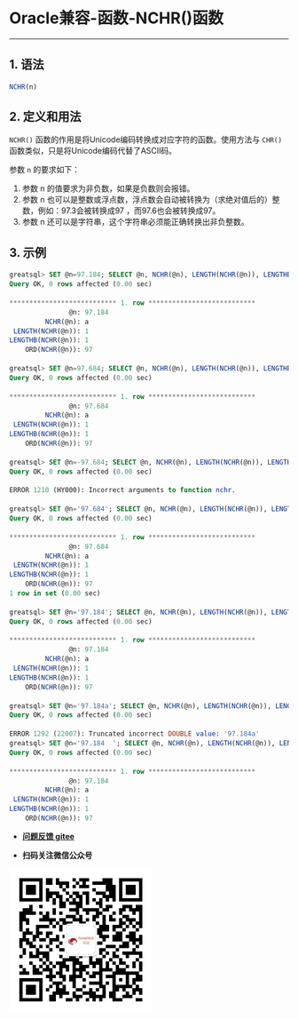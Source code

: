 # Oracle兼容-函数-NCHR()函数
---


## 1. 语法

```sql
NCHR(n)
```

## 2. 定义和用法
`NCHR()` 函数的作用是将Unicode编码转换成对应字符的函数。使用方法与 `CHR()` 函数类似，只是将Unicode编码代替了ASCII码。

参数 `n` 的要求如下：
1. 参数 n 的值要求为非负数，如果是负数则会报错。
2. 参数 n 也可以是整数或浮点数，浮点数会自动被转换为（求绝对值后的）整数，例如：97.3会被转换成97 ，而97.6也会被转换成97。
3. 参数 n 还可以是字符串，这个字符串必须能正确转换出非负整数。


## 3. 示例
```sql
greatsql> SET @n=97.184; SELECT @n, NCHR(@n), LENGTH(NCHR(@n)), LENGTHB(NCHR(@n)), ORD(NCHR(@n))\G
Query OK, 0 rows affected (0.00 sec)

*************************** 1. row ***************************
               @n: 97.184
         NCHR(@n): a
 LENGTH(NCHR(@n)): 1
LENGTHB(NCHR(@n)): 1
    ORD(NCHR(@n)): 97

greatsql> SET @n=97.684; SELECT @n, NCHR(@n), LENGTH(NCHR(@n)), LENGTHB(NCHR(@n)), ORD(NCHR(@n))\G
Query OK, 0 rows affected (0.00 sec)

*************************** 1. row ***************************
               @n: 97.684
         NCHR(@n): a
 LENGTH(NCHR(@n)): 1
LENGTHB(NCHR(@n)): 1
    ORD(NCHR(@n)): 97

greatsql> SET @n=-97.684; SELECT @n, NCHR(@n), LENGTH(NCHR(@n)), LENGTHB(NCHR(@n)), ORD(NCHR(@n))\G
Query OK, 0 rows affected (0.00 sec)

ERROR 1210 (HY000): Incorrect arguments to function nchr.

greatsql> SET @n='97.684'; SELECT @n, NCHR(@n), LENGTH(NCHR(@n)), LENGTHB(NCHR(@n)), ORD(NCHR(@n))\G
Query OK, 0 rows affected (0.00 sec)

*************************** 1. row ***************************
               @n: 97.684
         NCHR(@n): a
 LENGTH(NCHR(@n)): 1
LENGTHB(NCHR(@n)): 1
    ORD(NCHR(@n)): 97
1 row in set (0.00 sec)

greatsql> SET @n='97.184'; SELECT @n, NCHR(@n), LENGTH(NCHR(@n)), LENGTHB(NCHR(@n)), ORD(NCHR(@n))\G
Query OK, 0 rows affected (0.00 sec)

*************************** 1. row ***************************
               @n: 97.184
         NCHR(@n): a
 LENGTH(NCHR(@n)): 1
LENGTHB(NCHR(@n)): 1
    ORD(NCHR(@n)): 97

greatsql> SET @n='97.184a'; SELECT @n, NCHR(@n), LENGTH(NCHR(@n)), LENGTHB(NCHR(@n)), ORD(NCHR(@n))\G
Query OK, 0 rows affected (0.00 sec)

ERROR 1292 (22007): Truncated incorrect DOUBLE value: '97.184a'
greatsql> SET @n='97.184  '; SELECT @n, NCHR(@n), LENGTH(NCHR(@n)), LENGTHB(NCHR(@n)), ORD(NCHR(@n))\G
Query OK, 0 rows affected (0.00 sec)

*************************** 1. row ***************************
               @n: 97.184
         NCHR(@n): a
 LENGTH(NCHR(@n)): 1
LENGTHB(NCHR(@n)): 1
    ORD(NCHR(@n)): 97
```



- **[问题反馈 gitee](https://gitee.com/GreatSQL/GreatSQL-Manual/issues)**

- **扫码关注微信公众号**

![greatsql-wx](../../greatsql-wx.jpg)
